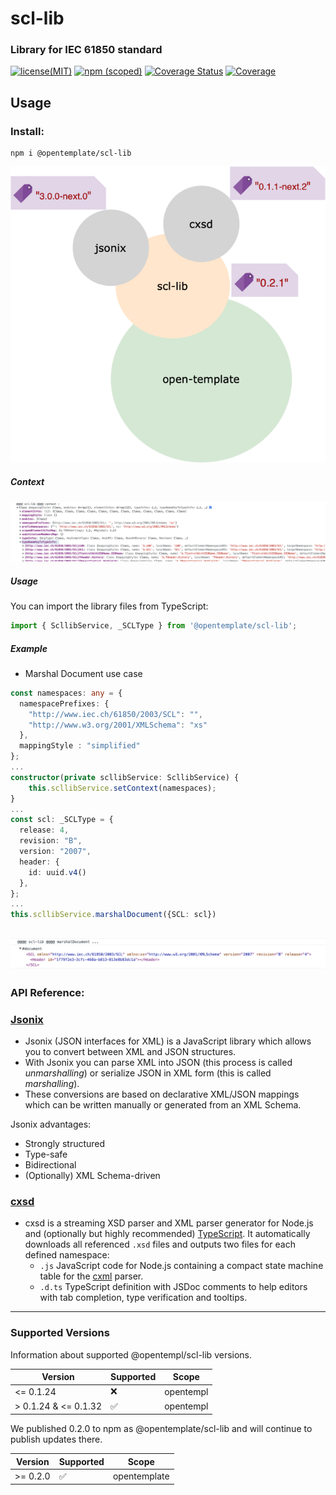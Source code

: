 <!--
SPDX-FileCopyrightText: 2022 Samir Romdhani <samir.romdhani1994@gmail.com>

SPDX-License-Identifier: MIT license
-->

scl-lib
====

### Library for IEC 61850 standard

[![license(MIT)](https://img.shields.io/npm/l/@opentemplate/scl-lib?color=%234B97FE&logo=opentemplate)](https://github.com/romdhanisam/open-template/blob/main/LICENSE)
[![npm (scoped)](https://img.shields.io/npm/v/@opentemplate/scl-lib?color=%234B97FE&logo=opentemplate)](https://www.npmjs.com/package/@opentemplate/scl-lib)
[![Coverage Status](https://codecov.io/github/romdhanisam/open-template/coverage.svg?branch=main)](https://codecov.io/github/romdhanisam/open-template?branch=main)
[![Coverage](https://sonarcloud.io/api/project_badges/measure?project=lib-opentemplate%3A%40opentemplate%2Fscl-lib&metric=coverage)](https://sonarcloud.io/summary/new_code?id=lib-opentemplate%3A%40opentemplate%2Fscl-lib)

## Usage

### Install:
```
npm i @opentemplate/scl-lib
```

![lib screenshot](../../assets/img/lib-v0.2.0.png)
##### Context
![context screenshot](../../assets/img/demo/jsonix-context.png)

##### Usage
You can import the library files from TypeScript:

```TypeScript
import { ScllibService, _SCLType } from '@opentemplate/scl-lib';
```
##### Example
* Marshal Document use case
```TypeScript
const namespaces: any = {
  namespacePrefixes: {
    "http://www.iec.ch/61850/2003/SCL": "",
    "http://www.w3.org/2001/XMLSchema": "xs"
  },
  mappingStyle : "simplified"
};
...
constructor(private scllibService: ScllibService) {
    this.scllibService.setContext(namespaces);
}
...
const scl: _SCLType = {
  release: 4,
  revision: "B",
  version: "2007",
  header: {
    id: uuid.v4()
  },
};
...
this.scllibService.marshalDocument({SCL: scl})
```
![marshalDocument screenshot](../../assets/img/demo/marshall.png)
---- 
### API Reference:
### [Jsonix](https://github.com/highsource/jsonix)
* Jsonix (JSON interfaces for XML) is a JavaScript library which allows you to convert between XML and JSON structures.
* With Jsonix you can parse XML into JSON (this process is called _unmarshalling_) or serialize JSON in XML form (this is called _marshalling_).
* These conversions are based on declarative XML/JSON mappings which can be written manually or generated from an XML Schema.

Jsonix advantages:

* Strongly structured
* Type-safe
* Bidirectional
* (Optionally) XML Schema-driven

### [cxsd](https://www.npmjs.com/package/cxsd)

* cxsd is a streaming XSD parser and XML parser generator for Node.js and
  (optionally but highly recommended) [TypeScript](http://www.typescriptlang.org/).
  It automatically downloads all referenced `.xsd` files and outputs two files for each defined namespace:
    - `.js` JavaScript code for Node.js containing a compact state machine table for the [cxml](https://github.com/charto/cxml) parser.
    - `.d.ts` TypeScript definition with JSDoc comments to help editors with tab completion, type verification and tooltips.

---
### Supported Versions

Information about supported @opentempl/scl-lib versions.

| Version               | Supported             |  Scope        |
| -------               | ------------------    | -------       |
| <= 0.1.24              | :x:                   | opentempl     |
| > 0.1.24 & <= 0.1.32   | :white_check_mark:    | opentempl     |

We published 0.2.0 to npm as @opentemplate/scl-lib and will continue to publish updates there.

| Version               | Supported             |  Scope        |
| -------               | ------------------    | -------       |
| >= 0.2.0               | :white_check_mark:    | opentemplate  |

